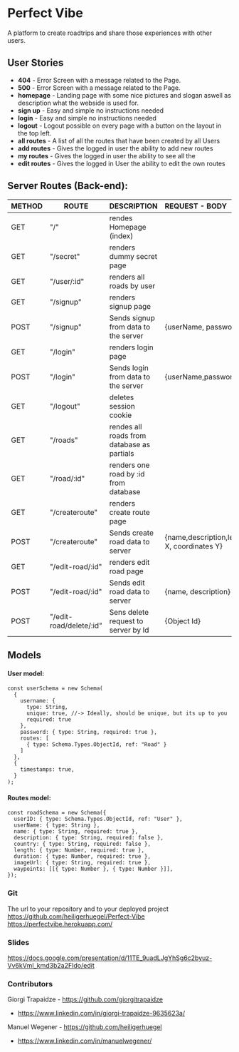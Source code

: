 # Perfect Vibe

A platform to create roadtrips and share those experiences with other users.

## User Stories

- **404** - Error Screen with a message related to the Page.
- **500** - Error Screen with a message related to the Page.
- **homepage** - Landing page with some nice pictures and slogan aswell as description what the webside is used for.
- **sign up** - Easy and simple no instructions needed
- **login** - Easy and simple no instructions needed
- **logout** - Logout possible on every page with a button on the layout in the top left. 
- **all routes** - A list of all the routes that have been created by all Users
- **add routes** - Gives the logged in user the ability to add new routes
- **my routes** - Gives the logged in user the ability to see all the 
- **edit routes**  - Gives the logged in User the ability to edit the own routes

## Server Routes (Back-end):

| METHOD | ROUTE                   | DESCRIPTION                                | REQUEST - BODY                                               |
| ------ | ----------------------- | ------------------------------------------ | :----------------------------------------------------------- |
| GET    | "/"                     | rendes Homepage (index)                    |                                                              |
| GET    | "/secret"               | renders dummy secret page                  |                                                              |
| GET    | "/user/:id"             | renders all roads by user                  |                                                              |
| GET    | "/signup"               | renders signup page                        |                                                              |
| POST   | "/signup"               | Sends signup from data to the server       | {userName, password}                                         |
| GET    | "/login"                | renders login page                         |                                                              |
| POST   | "/login"                | Sends login from data to the server        | {userName,password}                                          |
| GET    | "/logout"               | deletes session cookie                     |                                                              |
| GET    | "/roads"                | rendes all roads from database as partials |                                                              |
| GET    | "/road/:id"             | renders one road by :id from database      |                                                              |
| GET    | "/createroute"          | renders create route page                  |                                                              |
| POST   | "/createroute"          | Sends create road data to server           | {name,description,length(km),length(min),coordinates X, coordinates Y} |
| GET    | "/edit-road/:id"        | renders edit road page                     |                                                              |
| POST   | "/edit-road/:id"        | Sends edit road data to server             | {name, description}                                          |
| POST   | "/edit-road/delete/:id" | Sens delete request to server by Id        | {Object Id}                                                  |

## Models
#### User model:

```
const userSchema = new Schema(
  {
    username: {
      type: String,
      unique: true, //-> Ideally, should be unique, but its up to you
      required: true
    },
    password: { type: String, required: true },
    routes: [
      { type: Schema.Types.ObjectId, ref: "Road" }
    ]
  },
  {
    timestamps: true,
  }
);
```

#### Routes model:

```
const roadSchema = new Schema({
  userID: { type: Schema.Types.ObjectId, ref: "User" },
  userName: { type: String },
  name: { type: String, required: true },
  description: { type: String, required: false },
  country: { type: String, required: false },
  length: { type: Number, required: true },
  duration: { type: Number, required: true },
  imageUrl: { type: String, required: true },
  waypoints: [[{ type: Number }, { type: Number }]],
});
```


### Git
The url to your repository and to your deployed project
https://github.com/heiligerhuegel/Perfect-Vibe
https://perfectvibe.herokuapp.com/

### Slides

https://docs.google.com/presentation/d/11TE_9uadLJgYhSg6c2byuz-Vv6kVml_kmd3b2a2FIdo/edit

### Contributors
Giorgi Trapaidze - https://github.com/giorgitrapaidze 
- https://www.linkedin.com/in/giorgi-trapaidze-9635623a/

Manuel Wegener - https://github.com/heiligerhuegel 
- https://www.linkedin.com/in/manuelwegener/
